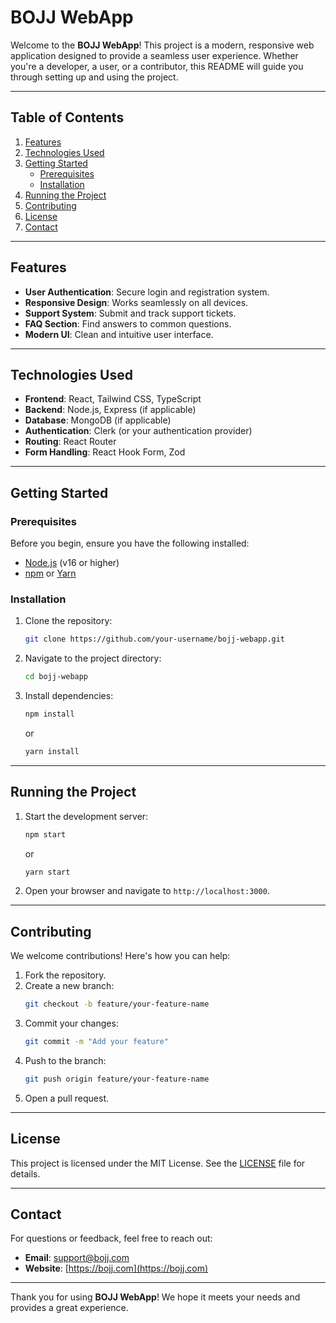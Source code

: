 # BOJJ WebApp

Welcome to the **BOJJ WebApp**! This project is a modern, responsive web application designed to provide a seamless user experience. Whether you're a developer, a user, or a contributor, this README will guide you through setting up and using the project.

---

## Table of Contents
1. [Features](#features)
2. [Technologies Used](#technologies-used)
3. [Getting Started](#getting-started)
   - [Prerequisites](#prerequisites)
   - [Installation](#installation)
4. [Running the Project](#running-the-project)
5. [Contributing](#contributing)
6. [License](#license)
7. [Contact](#contact)

---

## Features
- **User Authentication**: Secure login and registration system.
- **Responsive Design**: Works seamlessly on all devices.
- **Support System**: Submit and track support tickets.
- **FAQ Section**: Find answers to common questions.
- **Modern UI**: Clean and intuitive user interface.

---

## Technologies Used
- **Frontend**: React, Tailwind CSS, TypeScript
- **Backend**: Node.js, Express (if applicable)
- **Database**: MongoDB (if applicable)
- **Authentication**: Clerk (or your authentication provider)
- **Routing**: React Router
- **Form Handling**: React Hook Form, Zod

---

## Getting Started

### Prerequisites
Before you begin, ensure you have the following installed:
- [Node.js](https://nodejs.org/) (v16 or higher)
- [npm](https://www.npmjs.com/) or [Yarn](https://yarnpkg.com/)

### Installation
1. Clone the repository:
   ```bash
   git clone https://github.com/your-username/bojj-webapp.git
   ```
2. Navigate to the project directory:
   ```bash
   cd bojj-webapp
   ```
3. Install dependencies:
   ```bash
   npm install
   ```
   or
   ```bash
   yarn install
   ```

---

## Running the Project
1. Start the development server:
   ```bash
   npm start
   ```
   or
   ```bash
   yarn start
   ```
2. Open your browser and navigate to `http://localhost:3000`.

---

## Contributing
We welcome contributions! Here's how you can help:
1. Fork the repository.
2. Create a new branch:
   ```bash
   git checkout -b feature/your-feature-name
   ```
3. Commit your changes:
   ```bash
   git commit -m "Add your feature"
   ```
4. Push to the branch:
   ```bash
   git push origin feature/your-feature-name
   ```
5. Open a pull request.

---

## License
This project is licensed under the MIT License. See the [LICENSE](LICENSE) file for details.

---

## Contact
For questions or feedback, feel free to reach out:
- **Email**: support@bojj.com
- **Website**: [https://bojj.com](https://bojj.com)

---

Thank you for using **BOJJ WebApp**! We hope it meets your needs and provides a great experience.
